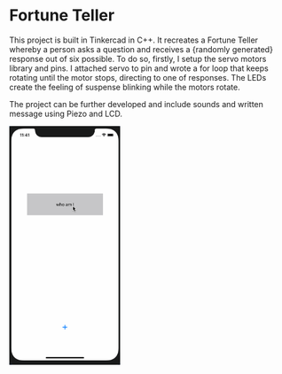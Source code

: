 # Fortune Teller

This project is built in Tinkercad in C++. It recreates a Fortune Teller whereby a person asks a question and receives a {randomly generated} response out of six possible. To do so, firstly, I setup the servo motors library and pins. I attached servo to pin and wrote a for loop that keeps rotating until the motor stops, directing to one of responses. The LEDs create the feeling of suspense blinking while the motors rotate. 

The project can be further developed and include sounds and written message using Piezo and LCD. 

<img src="https://github.com/Dilnazzzz/Flashcards_Lab2/blob/main/Flashcard_Lab2_updated.gif" width=200><br>

